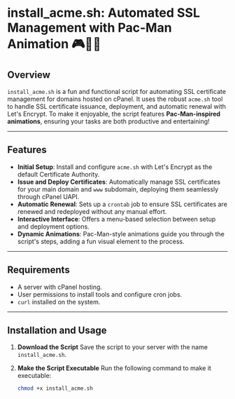 # install_acme.sh: Automated SSL Management with Pac-Man Animation 🎮🍒👾

## Overview
`install_acme.sh` is a fun and functional script for automating SSL certificate management for domains hosted on cPanel. It uses the robust `acme.sh` tool to handle SSL certificate issuance, deployment, and automatic renewal with Let's Encrypt. To make it enjoyable, the script features **Pac-Man-inspired animations**, ensuring your tasks are both productive and entertaining!

---

## Features
- **Initial Setup**: Install and configure `acme.sh` with Let's Encrypt as the default Certificate Authority.
- **Issue and Deploy Certificates**: Automatically manage SSL certificates for your main domain and `www` subdomain, deploying them seamlessly through cPanel UAPI.
- **Automatic Renewal**: Sets up a `crontab` job to ensure SSL certificates are renewed and redeployed without any manual effort.
- **Interactive Interface**: Offers a menu-based selection between setup and deployment options.
- **Dynamic Animations**: Pac-Man-style animations guide you through the script's steps, adding a fun visual element to the process.

---

## Requirements
- A server with cPanel hosting.
- User permissions to install tools and configure cron jobs.
- `curl` installed on the system.

---

## Installation and Usage

1. **Download the Script**
   Save the script to your server with the name `install_acme.sh`.

2. **Make the Script Executable**
   Run the following command to make it executable:
   ```bash
   chmod +x install_acme.sh
